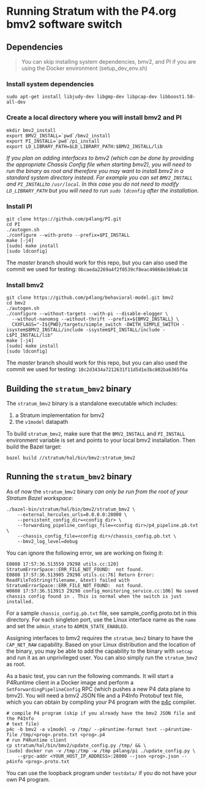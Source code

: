 # Running Stratum with the P4.org bmv2 software switch

## Dependencies

> You can skip installing system dependencies, bmv2, and PI if you are
> using the Docker environment (setup_dev_env.sh)

### Install system dependencies
```
sudo apt-get install libjudy-dev libgmp-dev libpcap-dev libboost1.58-all-dev
```

### Create a local directory where you will install bmv2 and PI

```
mkdir bmv2_install
export BMV2_INSTALL=`pwd`/bmv2_install
export PI_INSTALL=`pwd`/pi_install
export LD_LIBRARY_PATH=$LD_LIBRARY_PATH:$BMV2_INSTALL/lib
```

*If you plan on adding interfaces to bmv2 (which can be done by providing the
appropriate Chassis Config file when starting bmv2), you will need to run the
binary as root and therefore you may want to install bmv2 in a standard system
directory instead. For example you can set `BMV2_INSTALL` and `PI_INSTALL`to 
`/usr/local`. In this case you do not need to modify `LD_LIBRARY_PATH` but you
will need to run `sudo ldconfig` after the installation.*

### Install PI
```
git clone https://github.com/p4lang/PI.git
cd PI
./autogen.sh
./configure --with-proto --prefix=$PI_INSTALL
make [-j4]
[sudo] make install
[sudo ldconfig]
```
The *master* branch should work for this repo, but you can also used the commit
we used for testing: `0bcaeda2269a4f2f0539cf8eac49868e389a8c18`

### Install bmv2
```
git clone https://github.com/p4lang/behavioral-model.git bmv2
cd bmv2
./autogen.sh
./configure --without-targets --with-pi --disable-elogger \
  --without-nanomsg --without-thrift --prefix=${BMV2_INSTALL} \
  CXXFLAGS="-I${PWD}/targets/simple_switch -DWITH_SIMPLE_SWITCH -isystem$BMV2_INSTALL/include -isystem$PI_INSTALL/include -L$PI_INSTALL/lib"
make [-j4]
[sudo] make install
[sudo ldconfig]
```
The *master* branch should work for this repo, but you can also used the commit
we used for testing: `10c2d3434a7212631f11d5d1e3bc802ba6365f6a`

## Building the `stratum_bmv2` binary

The `stratum_bmv2` binary is a standalone executable which includes:
1. a Stratum implementation for bmv2
2. the `v1model` datapath

To build `stratum_bmv2`, make sure that the `BMV2_INSTALL` and `PI_INSTALL`
environment variable is set and points to your local bmv2 installation.
Then build the Bazel target:
```
bazel build //stratum/hal/bin/bmv2:stratum_bmv2
```

## Running the `stratum_bmv2` binary

As of now the `stratum_bmv2` binary *can only be run from the root of your
Stratum Bazel workspace*:

```
./bazel-bin/stratum/hal/bin/bmv2/stratum_bmv2 \
    --external_hercules_urls=0.0.0.0:28000 \
    --persistent_config_dir=<config dir> \
    --forwarding_pipeline_configs_file=<config dir>/p4_pipeline.pb.txt \
    --chassis_config_file=<config dir>/chassis_config.pb.txt \
    --bmv2_log_level=debug
```

You can ignore the following error, we are working on fixing it:
```
E0808 17:57:36.513559 29298 utils.cc:120] StratumErrorSpace::ERR_FILE_NOT_FOUND:  not found.
E0808 17:57:36.513905 29298 utils.cc:76] Return Error: ReadFileToString(filename, &text) failed with StratumErrorSpace::ERR_FILE_NOT_FOUND:  not found.
W0808 17:57:36.513913 29298 config_monitoring_service.cc:106] No saved chassis config found in . This is normal when the switch is just installed.
```

For a sample `chassis_config.pb.txt` file, see sample_config.proto.txt in this
directory. For each singleton port, use the Linux interface name as the `name`
and set the `admin_state` to `ADMIN_STATE_ENABLED`.

Assigning interfaces to bmv2 requires the `stratum_bmv2` binary to have the
`CAP_NET_RAW` capability. Based on your Linux distribution and the location of
the binary, you may be able to add the capability to the binary with `setcap`
and run it as an unprivileged user. You can also simply run the `stratum_bmv2`
as root.

As a basic test, you can run the following commands. It will start a P4Runtime
client in a Docker image and perform a `SetForwardingPipelineConfig` RPC (which
pushes a new P4 data plane to bmv2). You will need a bmv2 JSON file and a P4Info
Protobuf text file, which you can obtain by compiling your P4 program with the
[p4c](https://github.com/p4lang/p4c) compiler.
```
# compile P4 program (skip if you already have the bmv2 JSON file and the P4Info
# text file)
p4c -b bmv2 -a v1model -o /tmp/ --p4runtime-format text --p4runtime-file /tmp/<prog>.proto.txt <prog>.p4
# run P4Runtime client
cp stratum/hal/bin/bmv2/update_config.py /tmp/ && \
[sudo] docker run -v /tmp:/tmp -w /tmp p4lang/pi ./update_config.py \
    --grpc-addr <YOUR_HOST_IP_ADDRESS>:28000 --json <prog>.json --p4info <prog>.proto.txt
```

You can use the loopback program under `testdata/` if you do not have your own
P4 program.
